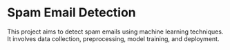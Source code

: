 
# Spam Email Detection

This project aims to detect spam emails using machine learning techniques. 
It involves data collection, preprocessing, model training, and deployment.
